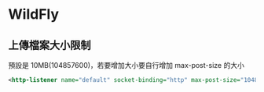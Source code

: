 # WildFly


## 上傳檔案大小限制

預設是 10MB(104857600)，若要增加大小要自行增加 max-post-size 的大小

```xml
<http-listener name="default" socket-binding="http" max-post-size="104857600"/>
```